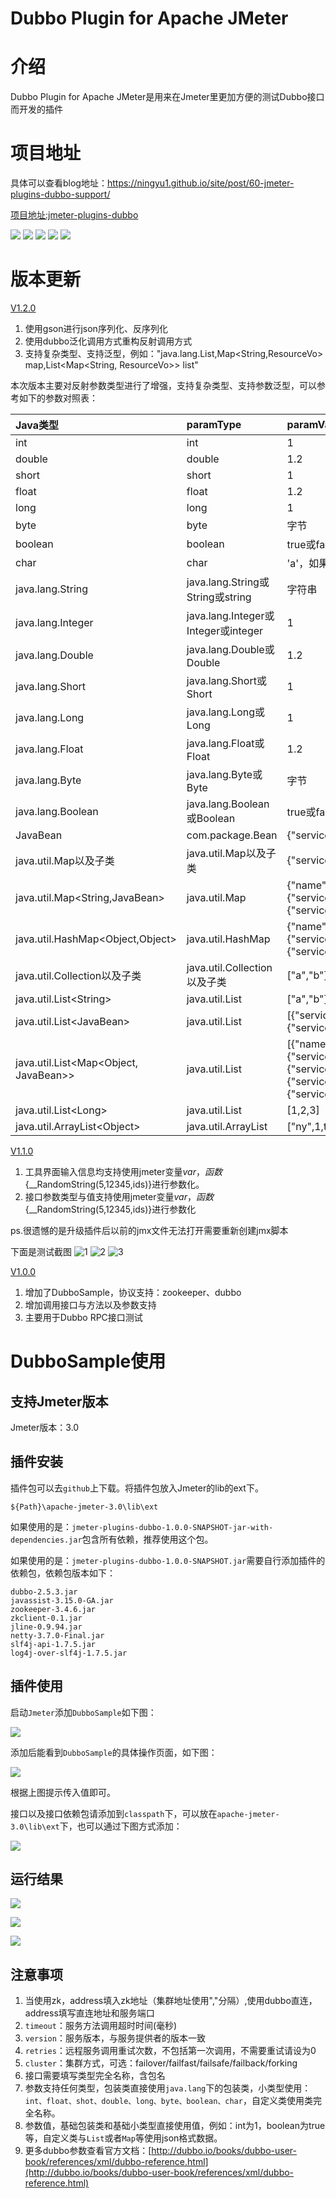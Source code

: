 # Dubbo Plugin for Apache JMeter

# 介绍

Dubbo Plugin for Apache JMeter是用来在Jmeter里更加方便的测试Dubbo接口而开发的插件

# 项目地址

具体可以查看blog地址：https://ningyu1.github.io/site/post/60-jmeter-plugins-dubbo-support/

[项目地址:jmeter-plugins-dubbo](https://github.com/ningyu1/jmeter-plugins-dubbo) 

<a href="https://github.com/ningyu1/jmeter-plugins-dubbo/releases"><img src="https://img.shields.io/github/release/ningyu1/jmeter-plugins-dubbo.svg?style=social&amp;label=Release"></a>&nbsp;<a href="https://github.com/ningyu1/jmeter-plugins-dubbo/stargazers"><img src="https://img.shields.io/github/stars/ningyu1/jmeter-plugins-dubbo.svg?style=social&amp;label=Star"></a>&nbsp;<a href="https://github.com/ningyu1/jmeter-plugins-dubbo/fork"><img src="https://img.shields.io/github/forks/ningyu1/jmeter-plugins-dubbo.svg?style=social&amp;label=Fork"></a>&nbsp;<a href="https://github.com/ningyu1/jmeter-plugins-dubbo/watchers"><img src="https://img.shields.io/github/watchers/ningyu1/jmeter-plugins-dubbo.svg?style=social&amp;label=Watch"></a> <a href="https://opensource.org/licenses/MIT"><img src="https://img.shields.io/badge/license-MIT-blue.svg"></a>

# 版本更新

[V1.2.0](https://github.com/ningyu1/jmeter-plugins-dubbo/releases/tag/V1.2.0)
1. 使用gson进行json序列化、反序列化
2. 使用dubbo泛化调用方式重构反射调用方式
3. 支持复杂类型、支持泛型，例如："java.lang.List<ResourceVo>,Map<String,ResourceVo> map,List<Map<String, ResourceVo>> list"

本次版本主要对反射参数类型进行了增强，支持复杂类型、支持参数泛型，可以参考如下的参数对照表：

|Java类型|paramType|paramValue|
|:------|:--------|:---------|
|int|int|1|
|double|double|1.2|
|short|short|1|
|float|float|1.2|
|long|long|1|
|byte|byte|字节|
|boolean|boolean|true或false|
|char|char|'a'，如果字符过长取值为："STR".charAt(0)|
|java.lang.String|java.lang.String或String或string|字符串|
|java.lang.Integer|java.lang.Integer或Integer或integer|1|
|java.lang.Double|java.lang.Double或Double|1.2|
|java.lang.Short|java.lang.Short或Short|1|
|java.lang.Long|java.lang.Long或Long|1|
|java.lang.Float|java.lang.Float或Float|1.2|
|java.lang.Byte|java.lang.Byte或Byte|字节|
|java.lang.Boolean|java.lang.Boolean或Boolean|true或false|
|JavaBean|com.package.Bean|{"service":"test1","url":"test-${__RandomString(5,12345,ids)}","action":"GET","enabled":true,"isPublic":false,"appId":8,"menuId":30001}|
|java.util.Map以及子类|java.util.Map以及子类|{"service":"test1","url":"test-${__RandomString(5,12345,ids)}","action":"GET","enabled":true,"isPublic":false,"appId":8,"menuId":30001}|
|java.util.Map&#60;String,JavaBean> |java.util.Map|{"name":{"service":"test1","url":"test-${__RandomString(5,12345,ids)}","action":"GET","enabled":true,"isPublic":false,"appId":8,"menuId":30001},"value":{"service":"test1","url":"test","action":"GET","enabled":true,"isPublic":false,"appId":8,"menuId":30001}}|
|java.util.HashMap&#60;Object,Object>|java.util.HashMap|{"name":{"service":"test1","url":"test-${__RandomString(5,12345,ids)}","action":"GET","enabled":true,"isPublic":false,"appId":8,"menuId":30001},"value":{"service":"test1","url":"test","action":"GET","enabled":true,"isPublic":false,"appId":8,"menuId":30001}}|
|java.util.Collection以及子类|java.util.Collection以及子类|["a","b"]|
|java.util.List&#60;String>|java.util.List|["a","b"]|
|java.util.List&#60;JavaBean>|java.util.List|[{"service":"test1","url":"test-${__RandomString(5,12345,ids)}","action":"GET","enabled":true,"isPublic":false,"appId":8,"menuId":30001},{"service":"test1","url":"test-${__RandomString(5,12345,ids)}","action":"GET","enabled":true,"isPublic":false,"appId":8,"menuId":30001}]|
|java.util.List&#60;Map&#60;Object, JavaBean>>|java.util.List|[{"name":{"service":"test1","url":"test-${__RandomString(5,12345,ids)}","action":"GET","enabled":true,"isPublic":false,"appId":8,"menuId":30001},"value":{"service":"test1","url":"test","action":"GET","enabled":true,"isPublic":false,"appId":8,"menuId":30001}},{"name":{"service":"test1","url":"test-${__RandomString(5,12345,ids)}","action":"GET","enabled":true,"isPublic":false,"appId":8,"menuId":30001},"value":{"service":"test1","url":"test","action":"GET","enabled":true,"isPublic":false,"appId":8,"menuId":30001}}]|
|java.util.List&#60;Long>|java.util.List| [1,2,3]|
|java.util.ArrayList&#60;Object>|java.util.ArrayList|["ny",1,true]|

[V1.1.0](https://github.com/ningyu1/jmeter-plugins-dubbo/releases/tag/V1.1.0)
1. 工具界面输入信息均支持使用jmeter变量${var}，函数${__RandomString(5,12345,ids)}进行参数化。
2. 接口参数类型与值支持使用jmeter变量${var}，函数${__RandomString(5,12345,ids)}进行参数化

ps.很遗憾的是升级插件后以前的jmx文件无法打开需要重新创建jmx脚本

下面是测试截图 
![1](https://user-images.githubusercontent.com/3387548/37082704-310fa8ce-2228-11e8-88ff-f278ce1a0009.png)
![2](https://user-images.githubusercontent.com/3387548/37082705-315581b4-2228-11e8-930a-e246f18dc371.png)
![3](https://user-images.githubusercontent.com/3387548/37082707-319ca698-2228-11e8-8b20-47cf315ee267.png)

[V1.0.0](https://github.com/ningyu1/jmeter-plugins-dubbo/releases/tag/V1.0.0)
1. 增加了DubboSample，协议支持：zookeeper、dubbo
2. 增加调用接口与方法以及参数支持
3. 主要用于Dubbo RPC接口测试

# DubboSample使用

## 支持Jmeter版本

Jmeter版本：3.0

## 插件安装

插件包可以去`github`上下载。将插件包放入Jmeter的lib的ext下。

```
${Path}\apache-jmeter-3.0\lib\ext
```

如果使用的是：`jmeter-plugins-dubbo-1.0.0-SNAPSHOT-jar-with-dependencies.jar`包含所有依赖，推荐使用这个包。

如果使用的是：`jmeter-plugins-dubbo-1.0.0-SNAPSHOT.jar`需要自行添加插件的依赖包，依赖包版本如下：

```
dubbo-2.5.3.jar
javassist-3.15.0-GA.jar
zookeeper-3.4.6.jar
zkclient-0.1.jar
jline-0.9.94.jar
netty-3.7.0-Final.jar
slf4j-api-1.7.5.jar
log4j-over-slf4j-1.7.5.jar
```

## 插件使用

启动`Jmeter`添加`DubboSample`如下图：

![](https://ningyu1.github.io/site/img/jmeter-plugins-dubbo/1.png)

添加后能看到`DubboSample`的具体操作页面，如下图：

![](https://ningyu1.github.io/site/img/jmeter-plugins-dubbo/2.png)

根据上图提示传入值即可。

接口以及接口依赖包请添加到`classpath`下，可以放在`apache-jmeter-3.0\lib\ext`下，也可以通过下图方式添加：

![](https://ningyu1.github.io/site/img/jmeter-plugins-dubbo/3.png)

## 运行结果

![](https://ningyu1.github.io/site/img/jmeter-plugins-dubbo/4.png)

![](https://ningyu1.github.io/site/img/jmeter-plugins-dubbo/5.png)

![](https://ningyu1.github.io/site/img/jmeter-plugins-dubbo/6.png)

## 注意事项

1. 当使用zk，address填入zk地址（集群地址使用","分隔）,使用dubbo直连，address填写直连地址和服务端口
2. `timeout`：服务方法调用超时时间(毫秒)
3. `version`：服务版本，与服务提供者的版本一致
4. `retries`：远程服务调用重试次数，不包括第一次调用，不需要重试请设为0
5. `cluster`：集群方式，可选：failover/failfast/failsafe/failback/forking
6. 接口需要填写类型完全名称，含包名
7. 参数支持任何类型，包装类直接使用`java.lang`下的包装类，小类型使用：`int、float、shot、double、long、byte、boolean、char`，自定义类使用类完全名称。
8. 参数值，基础包装类和基础小类型直接使用值，例如：int为1，boolean为true等，自定义类与`List`或者`Map`等使用json格式数据。
9. 更多dubbo参数查看官方文档：[http://dubbo.io/books/dubbo-user-book/references/xml/dubbo-reference.html](http://dubbo.io/books/dubbo-user-book/references/xml/dubbo-reference.html)
